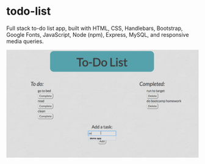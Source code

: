 # todo-list

Full stack to-do list app, built with HTML, CSS, Handlebars, Bootstrap, Google Fonts, JavaScript, Node (npm), Express, MySQL, and responsive media queries.

![demo](./public/assets/img/todo-demo.gif)
